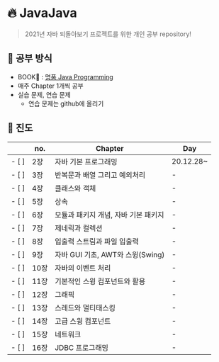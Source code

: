 # :fire: JavaJava
> 2021년 자바 되돌아보기 프로젝트를 위한 개인 공부 repository!

## :pencil: 공부 방식
+ BOOK:blue_book: : [명품 Java Programming](https://book.naver.com/bookdb/book_detail.nhn?bid=13650995)
+ 매주 Chapter 1개씩 공부
+ 실습 문제, 연습 문제
  + 연습 문제는 github에 올리기

## :bookmark_tabs: 진도
| |no.|Chapter|Day|
|:--:|---|-------|---|
| - [ ] |2장|자바 기본 프로그래밍|20.12.28~|
| - [ ] |3장|반복문과 배열 그리고 예외처리|-|
| - [ ] |4장|클래스와 객체|-|
| - [ ] |5장|상속|-|
| - [ ] |6장|모듈과 패키지 개념, 자바 기본 패키지|-|
| - [ ] |7장|제네릭과 컬렉션|-|
| - [ ] |8장|입출력 스트림과 파일 입출력|-|
| - [ ] |9장|자바 GUI 기초, AWT와 스윙(Swing)|-|
| - [ ] |10장|자바의 이벤트 처리|-|
| - [ ] |11장|기본적인 스윙 컴포넌트와 활용|-|
| - [ ] |12장|그래픽|-|
| - [ ] |13장|스레드와 멀티태스킹|-|
| - [ ] |14장|고급 스윙 컴포넌트|-|
| - [ ] |15장|네트워크|-|
| - [ ] |16장|JDBC 프로그래밍|-|
